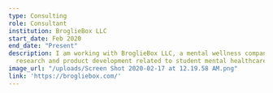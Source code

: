 ```yaml
---
type: Consulting
role: Consultant
institution: BroglieBox LLC
start_date: Feb 2020
end_date: "Present"
description: I am working with BroglieBox LLC, a mental wellness company, on market
  research and product development related to student mental healthcare.
image_url: "/uploads/Screen Shot 2020-02-17 at 12.19.58 AM.png"
link: 'https://brogliebox.com/'
---
```

